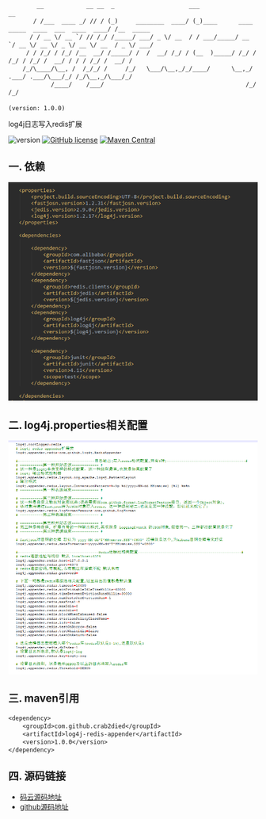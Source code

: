 ```
    
        __            __ __  _                     ___                                             __         
       / /___  ____ _/ // / (_)     ________  ____/ (_)____      ____ _____  ____  ___  ____  ____/ /__  _____
      / / __ \/ __ `/ // /_/ /_____/ ___/ _ \/ __  / / ___/_____/ __ `/ __ \/ __ \/ _ \/ __ \/ __  / _ \/ ___/
     / / /_/ / /_/ /__  __/ /_____/ /  /  __/ /_/ / (__  )_____/ /_/ / /_/ / /_/ /  __/ / / / /_/ /  __/ /    
    /_/\____/\__, /  /_/_/ /     /_/   \___/\__,_/_/____/      \__,_/ .___/ .___/\___/_/ /_/\__,_/\___/_/     
            /____/    /___/                                        /_/   /_/                                  
                                                                                              (version: 1.0.0)
```
log4j日志写入redis扩展

![version](https://img.shields.io/badge/version-1.0.0-brightgreen.svg)
[![GitHub license](https://img.shields.io/github/license/Crab2died/log4j-redis-appender.svg)](https://github.com/Crab2died/log4j-redis-appender/blob/master/LICENSE)
[![Maven Central](https://img.shields.io/maven-central/v/org.apache.maven/apache-maven.svg)](http://search.maven.org/#artifactdetails%7Ccom.github.crab2died%7Clog4j-redis-appender%7C1.0.0%7Cjar)

## 一. 依赖
![maven jar 依赖](https://raw.githubusercontent.com/Crab2died/log4j-redis-appender/master/src/test/resources/relyon.png)


## 二. log4j.properties相关配置
![log4j properties配置](https://raw.githubusercontent.com/Crab2died/log4j-redis-appender/master/src/test/resources/log4j.png)

## 三. maven引用
```
<dependency>
    <groupId>com.github.crab2died</groupId>
    <artifactId>log4j-redis-appender</artifactId>
    <version>1.0.0</version>
</dependency>
```

## 四. 源码链接
* [码云源码地址](http://git.oschina.net/Crab2Died/log4j-redis-appender)
* [github源码地址](https://github.com/Crab2died/log4j-redis-appender)
